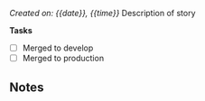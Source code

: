 *Created on: {{date}}, {{time}}*
Description of story

**Tasks**
- [ ] Merged to develop
- [ ] Merged to production

**Notes**
- 